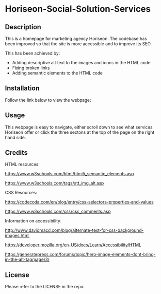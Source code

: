 # Horiseon-Social-Solution-Services

## Description 

This is a homepage for marketing agency Horiseon. The codebase has been improved so that the site is more accessible and to improve its SEO.

This has been achieved by:
- Adding descriptive alt text to the images and icons in the HTML code
- Fixing broken links
- Adding semantic elements to the HTML code




## Installation

Follow the link below to view the webpage:


## Usage 

This webpage is easy to navigate, either scroll down to see what services Horiseon offer or click the three sectons at the top of the page on the right hand side.

## Credits

HTML resources:

https://www.w3schools.com/html/html5_semantic_elements.asp

https://www.w3schools.com/tags/att_img_alt.asp

CSS Resources:

https://codecoda.com/en/blog/entry/css-selectors-properties-and-values

https://www.w3schools.com/css/css_comments.asp



Information on accessibility: 

http://www.davidmacd.com/blog/alternate-text-for-css-background-images.html

https://developer.mozilla.org/en-US/docs/Learn/Accessibility/HTML

https://generatepress.com/forums/topic/hero-image-elements-dont-bring-in-the-alt-tag/page/3/



## License

Please refer to the LICENSE in the repo.


